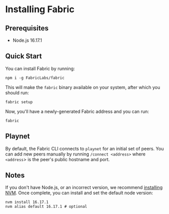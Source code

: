 # Installing Fabric
## Prerequisites
- Node.js 16.17.1

## Quick Start
You can install Fabric by running:
```
npm i -g FabricLabs/fabric
```

This will make the `fabric` binary available on your system, after which you should run:
```
fabric setup
```

Now, you'll have a newly-generated Fabric address and you can run:
```
fabric
```

## Playnet
By default, the Fabric CLI connects to `playnet` for an initial set of peers.  You can add new peers manually by running `/connect <address>` where `<address`> is the peer's public hostname and port.

## Notes
If you don't have Node.js, or an incorrect version, we recommend [installing NVM][installing-nvm].  Once complete, you can install and set the default node version:
```
nvm install 16.17.1
nvm alias default 16.17.1 # optional
```

[installing-nvm]: https://nvm.sh

